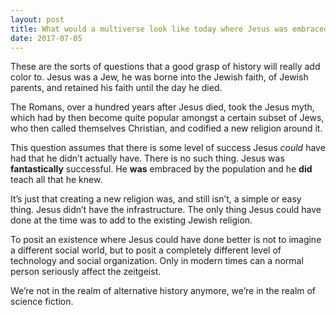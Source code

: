 ```yaml
---
layout: post
title: What would a multiverse look like today where Jesus was embraced by the population and taught all he knew?
date: 2017-07-05
---
```


<p>These are the sorts of questions that a good grasp of history will really add color to. Jesus was a Jew, he was borne into the Jewish faith, of Jewish parents, and retained his faith until the day he died.</p><p>The Romans, over a hundred years after Jesus died, took the Jesus myth, which had by then become quite popular amongst a certain subset of Jews, who then called themselves Christian, and codified a new religion around it.</p><p>This question assumes that there is some level of success Jesus <i>could</i> have had that he didn’t actually have. There is no such thing. Jesus was <b>fantastically</b> successful. He <b>was</b> embraced by the population and he <b>did</b> teach all that he knew.</p><p>It’s just that creating a new religion was, and still isn’t, a simple or easy thing. Jesus didn’t have the infrastructure. The only thing Jesus could have done at the time was to add to the existing Jewish religion.</p><p>To posit an existence where Jesus could have done better is not to imagine a different social world, but to posit a completely different level of technology and social organization. Only in modern times can a normal person seriously affect the zeitgeist.</p><p>We’re not in the realm of alternative history anymore, we’re in the realm of science fiction.</p>
